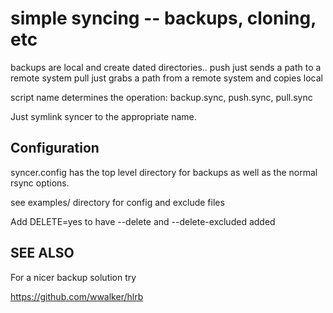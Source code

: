 # simple syncing -- backups, cloning, etc

backups are local and create dated directories..
push just sends a path to a remote system
pull just grabs a path from a remote system and copies local

script name determines the operation: backup.sync, push.sync, pull.sync

Just symlink syncer to the appropriate name.


## Configuration

syncer.config has the top level directory for backups as well as the normal rsync options.

see examples/ directory for config and exclude files

Add DELETE=yes to have --delete and --delete-excluded added

## SEE ALSO

For a nicer backup solution try

https://github.com/wwalker/hlrb

